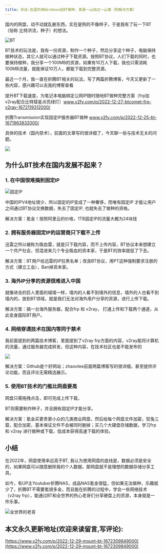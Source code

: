 ```yaml
---
title: 杂谈:在国内用Windows给BT做种，真是一山绕过一山缠（附解决方案）
---
```


国内的网盘，动不动就乱删东西，实在是狗的不像样子，于是我有了玩一下BT（俗称 比特洪流，种子）的想法。

![BT](https://cdn.fangyuanxiaozhan.com/assets/1672309871348wEj4S75n.png)


BT技术的玩法是，我有一份资源，制作一个种子，然后分享这个种子，电脑保持做种状态，其它人就可以通过种子下载资源。按照BT协议，人们下载的同时，也要保持做种，我分享一个100MB的资源，如果有10万人下载，我也只需消耗100MB流量，就能保证10万人，都能下载到完整资源。

最近一个月，我一直在折腾BT相关的玩法，写了两篇折腾博客，今天又更新了一些内容，感兴趣可以去我的博客查看

提升BT下载速度，为笔记本电脑绑定公网IP随时随地BT做种完整方案（frp加v2ray配合比特彗星点亮绿灯）www.v2fy.com/p/2022-12-27-btcomet-frp-v2ray-1672119312000/

折腾Transmission实现固定IP服务器BT做种 www.v2fy.com/p/2022-12-25-bt-1671963832000/


具体的技术（国内禁术），前面的文章写的很详细了，今天聊一些与技术无关的问题。

![](https://cdn.fangyuanxiaozhan.com/assets/1672309871309Hyt0aE1e.jpeg)


## 为什么BT技术在国内发展不起来？

### 1. 在中国很难搞到固定IP

![固定IP](https://cdn.fangyuanxiaozhan.com/assets/1672309871311n6tX8sCZ.png)

中国的IPV4地址很少，所以固定的IP变成了一种奢侈，而唯有固定IP 才能让用户之间通过BT协议交换数据，失去了固定IP, 也就失去了做种的资格。

解决方案：氪金！按照阿里云的价格，1TB固定IP的流量大概为24块钱


### 2. 拥有服务器固定IP的运营商只下载不上传

迅雷之所以被称为吸血雷，就是只下载内容，而不上传内容，BT协议本来想建立一个共产社会，但混进来几个专业吸血的资本家，于是BT的效率就低了下去。

解决方案：BT用户给迅雷的IP拉黑名单；改良BT协议，用PT这种强制要求注册的方式（建立工会），Ban掉资本家。

### 3. 海外IP分享的资源很难进入中国

就像进击的巨人里面的城墙一样，墙内的人看不到墙外的信息，墙外的人也看不到墙内的，放到BT领域，就是我们无法对海外用户分享的资源，进行上传下载。

解决方案：搞一台海外服务器，配合frp 和 v2ray， 打通上传和下载两个通道，从此变身国际BT用户。

### 4. 网络穿透技术在国内等同于禁术

我前面提到的两篇技术博客，里面提到了v2ray frp方面的内容，v2ray能将计算机的流量，通过服务器完成转发，但这种内容，在技术社区也是不能发布的

![](https://cdn.fangyuanxiaozhan.com/assets/1672309871488ZEzjPcQZ.png)

解决方案：Github是个好网站；zhaoolee前面两篇博客写的很详细，甚至提供评论功能，而且评论无需精选展示。

### 5. 使用BT技术的门槛比网盘要高

网盘只需拖拽点击，即可完成上传下载，

BT则需要制作种子，并且拥有固定IP才能分享。

解决方案：氪金买更贵更小众的几类商业网盘，然后给每个网盘文件加密，狡兔三窟，配合加密，基本保证文件不会被同时删掉；买几个大硬盘存储数据，学习frp 和 v2ray 进行做种或下载，低成本获得高速下载的体验。


## 小结


在2022年，网盘使用率远高于BT, 我认为使用网盘的底线是，数据必须是安全的，如果网盘可以随意删除我的个人数据，那网盘就不是理想的数据存储分享工具。

如今，有UP主Youtuber折腾NAS，成品NAS氪金很猛，但如果无法做种，乐趣就少了，折腾BT不需要氪很多金，而且能在折腾的过程中，学会一些网络技术（v2ray frp），能通过BT和全世界的热心老哥们分享硬盘上的资源，本身就是一件乐事。

![全世界的老哥](https://cdn.fangyuanxiaozhan.com/assets/1672309871661NxK3mmNc.png)

## 本文永久更新地址(欢迎来读留言,写评论):

[https://www.v2fy.com/p/2022-12-29-mount-bt-1672309849000](https://www.v2fy.com/p/2022-12-29-mount-bt-1672309849000)
